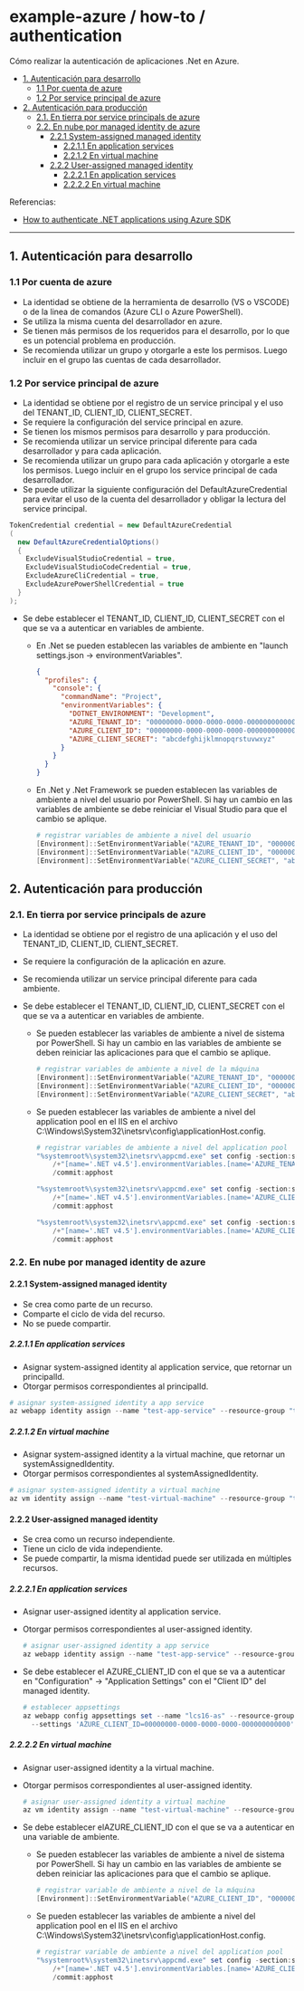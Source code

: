 # example-azure / how-to / authentication

Cómo realizar la autenticación de aplicaciones .Net en Azure.

- [1. Autenticación para desarrollo](#1-autenticación-para-desarrollo)
  - [1.1 Por cuenta de azure](#11-por-cuenta-de-azure)
  - [1.2 Por service principal de azure](#12-por-service-principal-de-azure)
- [2. Autenticación para producción](#2-autenticación-para-producción)
  - [2.1. En tierra por service principals de azure](#21-en-tierra-por-service-principals-de-azure)
  - [2.2. En nube por managed identity de azure](#22-en-nube-por-managed-identity-de-azure)
    - [2.2.1 System-assigned managed identity](#221-system-assigned-managed-identity)
      - [2.2.1.1 En application services](#2211-en-application-services)
      - [2.2.1.2 En virtual machine](#2212-en-virtual-machine)
    - [2.2.2 User-assigned managed identity](#222-user-assigned-managed-identity)
      - [2.2.2.1 En application services](#2221-en-application-services)
      - [2.2.2.2 En virtual machine](#2222-en-virtual-machine)

Referencias:

- [How to authenticate .NET applications using Azure SDK](https://learn.microsoft.com/en-us/dotnet/azure/sdk/authentication)

---

## 1. Autenticación para desarrollo

### 1.1 Por cuenta de azure

- La identidad se obtiene de la herramienta de desarrollo (VS o VSCODE) o de la linea de comandos (Azure CLI o Azure PowerShell).
- Se utiliza la misma cuenta del desarrollador en azure.
- Se tienen más permisos de los requeridos para el desarrollo, por lo que es un potencial problema en producción.
- Se recomienda utilizar un grupo y otorgarle a este los permisos. Luego incluir en el grupo las cuentas de cada desarrollador.

### 1.2 Por service principal de azure

- La identidad se obtiene por el registro de un service principal y el uso del TENANT_ID, CLIENT_ID, CLIENT_SECRET.
- Se requiere la configuración del service principal en azure.
- Se tienen los mismos permisos para desarrollo y para producción.
- Se recomienda utilizar un service principal diferente para cada desarrollador y para cada aplicación.
- Se recomienda utilizar un grupo para cada aplicación y otorgarle a este los permisos. Luego incluir en el grupo los service principal de cada desarrollador.
- Se puede utilizar la siguiente configuración del DefaultAzureCredential para evitar el uso de la cuenta del desarrollador y obligar la lectura del service principal.

```csharp
TokenCredential credential = new DefaultAzureCredential
(
  new DefaultAzureCredentialOptions()
  {
    ExcludeVisualStudioCredential = true,
    ExcludeVisualStudioCodeCredential = true,
    ExcludeAzureCliCredential = true,
    ExcludeAzurePowerShellCredential = true
  }
);
```

- Se debe establecer el TENANT_ID, CLIENT_ID, CLIENT_SECRET con el que se va a autenticar en variables de ambiente.

  - En .Net se pueden establecen las variables de ambiente en "launch settings.json -> environmentVariables".

    ```json
    {
      "profiles": {
        "console": {
          "commandName": "Project",
          "environmentVariables": {
            "DOTNET_ENVIRONMENT": "Development",
            "AZURE_TENANT_ID": "00000000-0000-0000-0000-000000000000",
            "AZURE_CLIENT_ID": "00000000-0000-0000-0000-000000000000",
            "AZURE_CLIENT_SECRET": "abcdefghijklmnopqrstuvwxyz"
          }
        }
      }
    }
    ```

  - En .Net y .Net Framework se pueden establecen las variables de ambiente a nivel del usuario por PowerShell. Si hay un cambio en las variables de ambiente se debe reiniciar el Visual Studio para que el cambio se aplique.

    ```powershell
    # registrar variables de ambiente a nivel del usuario
    [Environment]::SetEnvironmentVariable("AZURE_TENANT_ID", "00000000-0000-0000-0000-000000000000", "User")
    [Environment]::SetEnvironmentVariable("AZURE_CLIENT_ID", "00000000-0000-0000-0000-000000000000", "User")
    [Environment]::SetEnvironmentVariable("AZURE_CLIENT_SECRET", "abcdefghijklmnopqrstuvwxyz", "User")
    ```

## 2. Autenticación para producción

### 2.1. En tierra por service principals de azure

- La identidad se obtiene por el registro de una aplicación y el uso del TENANT_ID, CLIENT_ID, CLIENT_SECRET.
- Se requiere la configuración de la aplicación en azure.
- Se recomienda utilizar un service principal diferente para cada ambiente.
- Se debe establecer el TENANT_ID, CLIENT_ID, CLIENT_SECRET con el que se va a autenticar en variables de ambiente.

  - Se pueden establecer las variables de ambiente a nivel de sistema por PowerShell. Si hay un cambio en las variables de ambiente se deben reiniciar las aplicaciones para que el cambio se aplique.

    ```powershell
    # registrar variables de ambiente a nivel de la máquina
    [Environment]::SetEnvironmentVariable("AZURE_TENANT_ID", "00000000-0000-0000-0000-000000000000", "Machine")
    [Environment]::SetEnvironmentVariable("AZURE_CLIENT_ID", "00000000-0000-0000-0000-000000000000", "Machine")
    [Environment]::SetEnvironmentVariable("AZURE_CLIENT_SECRET", "abcdefghijklmnopqrstuvwxyz", "Machine")
    ```

  - Se pueden establecer las variables de ambiente a nivel del application pool en el IIS en el archivo C:\Windows\System32\inetsrv\config\applicationHost.config.

    ```powershell
    # registrar variables de ambiente a nivel del application pool
    "%systemroot%\system32\inetsrv\appcmd.exe" set config -section:system.applicationHost/applicationPools
        /+"[name='.NET v4.5'].environmentVariables.[name='AZURE_TENANT_ID',value='00000000-0000-0000-0000-000000000000']"
        /commit:apphost

    "%systemroot%\system32\inetsrv\appcmd.exe" set config -section:system.applicationHost/applicationPools
        /+"[name='.NET v4.5'].environmentVariables.[name='AZURE_CLIENT_ID',value='00000000-0000-0000-0000-000000000000']"
        /commit:apphost

    "%systemroot%\system32\inetsrv\appcmd.exe" set config -section:system.applicationHost/applicationPools
        /+"[name='.NET v4.5'].environmentVariables.[name='AZURE_CLIENT_SECRET',value='abcdefghijklmnopqrstuvwxyz']"
        /commit:apphost
    ```

### 2.2. En nube por managed identity de azure

#### 2.2.1 System-assigned managed identity

- Se crea como parte de un recurso.
- Comparte el ciclo de vida del recurso.
- No se puede compartir.

##### 2.2.1.1 En application services

- Asignar system-assigned identity al application service, que retornar un principalId.
- Otorgar permisos correspondientes al principalId.

```powershell
# asignar system-assigned identity a app service
az webapp identity assign --name "test-app-service" --resource-group "test-resource-group"
```

##### 2.2.1.2 En virtual machine

- Asignar system-assigned identity a la virtual machine, que retornar un systemAssignedIdentity.
- Otorgar permisos correspondientes al systemAssignedIdentity.

```powershell
# asignar system-assigned identity a virtual machine
az vm identity assign --name "test-virtual-machine" --resource-group "test-resource-group"
```

#### 2.2.2 User-assigned managed identity

- Se crea como un recurso independiente.
- Tiene un ciclo de vida independiente.
- Se puede compartir, la misma identidad puede ser utilizada en múltiples recursos.

##### 2.2.2.1 En application services

- Asignar user-assigned identity al application service.
- Otorgar permisos correspondientes al user-assigned identity.

  ```powershell
  # asignar user-assigned identity a app service
  az webapp identity assign --name "test-app-service" --resource-group "test-resource-group" --identities "/subscriptions/00000000-0000-0000-0000-000000000000/resourcegroups/test-resource-group/providers/Microsoft.ManagedIdentity/userAssignedIdentities/test-managed-identity"
  ```

- Se debe establecer el AZURE_CLIENT_ID con el que se va a autenticar en "Configuration" -> "Application Settings" con el "Client ID" del managed identity.

  ```powershell
  # establecer appsettings
  az webapp config appsettings set --name "lcs16-as" --resource-group "lcs16-rg"
    --settings 'AZURE_CLIENT_ID=00000000-0000-0000-0000-000000000000'
  ```

##### 2.2.2.2 En virtual machine

- Asignar user-assigned identity a la virtual machine.
- Otorgar permisos correspondientes al user-assigned identity.

  ```powershell
  # asignar user-assigned identity a virtual machine
  az vm identity assign --name "test-virtual-machine" --resource-group "test-resource-group" --identities "/subscriptions/00000000-0000-0000-0000-000000000000/resourcegroups/test-resource-group/providers/Microsoft.ManagedIdentity/userAssignedIdentities/test-managed-identity"
  ```

- Se debe establecer elAZURE_CLIENT_ID con el que se va a autenticar en una variable de ambiente.

  - Se pueden establecer las variables de ambiente a nivel de sistema por PowerShell. Si hay un cambio en las variables de ambiente se deben reiniciar las aplicaciones para que el cambio se aplique.

    ```powershell
    # registrar variable de ambiente a nivel de la máquina
    [Environment]::SetEnvironmentVariable("AZURE_CLIENT_ID", "00000000-0000-0000-0000-000000000000", "Machine")
    ```

  - Se pueden establecer las variables de ambiente a nivel del application pool en el IIS en el archivo C:\Windows\System32\inetsrv\config\applicationHost.config.

    ```powershell
    # registrar variable de ambiente a nivel del application pool
    "%systemroot%\system32\inetsrv\appcmd.exe" set config -section:system.applicationHost/applicationPools
        /+"[name='.NET v4.5'].environmentVariables.[name='AZURE_CLIENT_ID',value='00000000-0000-0000-0000-000000000000']"
        /commit:apphost
    ```
